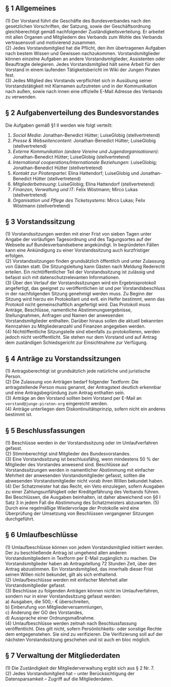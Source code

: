## § 1 Allgemeines
(1)   Der Vorstand führt die Geschäfte des Bundesverbandes nach den  gesetzlichen Vorschriften, der Satzung, sowie der Geschäftsordnung gleichberechtigt gemäß nachfolgender Zuständigkeitsverteilung. Er arbeitet mit allen Organen und Mitgliedern des Verbands zum Wohle des Verbands vertrauensvoll und motivierend zusammen.   
(2)   Jedes Vorstandsmitglied hat die Pflicht, den ihm  übertragenen Aufgaben nach bestem Wissen und Gewissen nachzukommen. Vorstandsmitglieder können einzelne Aufgaben an andere Vorstandsmitglieder, Assistenten oder Beauftragte delegieren. Jedes  Vorstandsmitglied hält seine Arbeit für den Vorstand in einem laufenden Tätigkeitsbericht im Wiki der Jungen Piraten fest.   
(3) Jedes Mitglied des Vorstands verpflichtet sich in Ausübung seiner Vorstandstätigkeit mit Klarnamen aufzutreten und in der  Kommunikation nach außen, sowie nach innen eine offizielle E-Mail  Adresse des Verbands zu verwenden.   

## § 2 Aufgabenverteilung des Bundesvorstandes
Die Aufgaben gemäß §1 II werden wie folgt verteilt:  

1. _Social Media_: Jonathan-Benedict Hütter; LuiseGlobig (stellvertretend)  
1. _Presse & Webseitencontent_: Jonathan-Benedict Hütter; LuiseGlobig (stellvertretend)  
1. _Externe Kommunikation (andere Vereine und Jugendorganisationen)_: Jonathan-Benedict Hütter; LuiseGlobig (stellvertretend)  
1. _International cooperations/Internationale Beziehungen_: LuiseGlobig; Jonathan-Benedict Hütter (stellvertretend)  
1. _Kontakt zur Piratenpartei_: Elina Hattendorf; LuiseGlobig und Jonathan-Benedict Hütter (stellvertretend)  
1. _Mitgliederbetreuung_: LuiseGlobig; Elina Hattendorf (stellvertretend)  
1. _Finanzen, Verwaltung und IT_: Felix Wöstmann; Mirco Lukas (stellvertretend)  
1. _Organisation und Pflege des Ticketsystems_: Mirco Lukas; Felix Wöstmann (stellvertretend)  

## § 3 Vorstandssitzung 
(1)  Vorstandssitzungen werden mit einer Frist von sieben Tagen unter Angabe der vorläufigen Tagesordnung und des Tagungsortes auf der Webseite auf Bundesverbandsebene angekündigt. In begründeten Fällen kann eine Ankündigung zu einer Vorstandssitzung auch kurzfristiger erfolgen.  
(2)  Vorstandssitzungen finden grundsätzlich öffentlich und unter Zulassung von Gästen statt. Die Sitzungsleitung kann Gästen nach Meldung Rederecht erteilen. Ein nichtöffentlicher Teil der Vorstandssitzung ist zulässig und befasst sich mit datenschutzrelevanten Informationen.   
(3) Über den Verlauf der Vorstandssitzungen wird ein Ergebnisprotokoll angefertigt, das geeignet zu veröffentlichen ist und per Vorstandsbeschluss in der nachfolgenden Sitzung genehmigt werden muss. Zu Beginn der Sitzung wird hierzu ein Protokollant und evtl. ein Helfer  bestimmt, wenn das Protokoll nicht gemeinschaftlich  angefertigt wird. Das Protokoll muss Anträge, Beschlüsse, namentliche  Abstimmungsergebnisse, Stellungnahmen, Anfragen und Namen der anwesenden  Vorstandsmitglieder enthalten. Darüber hinaus sollen die aktuell bekannten Kennzahlen zu Mitgliederanzahl und Finanzen angegeben werden.   
(4) Nichtöffentliche Sitzungsteile sind ebenfalls zu protokollieren, werden jedoch nicht veröffentlicht. Sie stehen nur dem Vorstand und auf Antrag dem zuständigen Schiedsgericht zur Einsichtnahme zur Verfügung.   

## § 4 Anträge zu Vorstandssitzungen
(1) Antragsberechtigt ist grundsätzlich jede natürliche und juristische Person.   
(2)   Die Zulassung von Anträgen bedarf folgender Textform: Die antragstellende Person muss genannt, der Antragstext deutlich erkennbar und eine Antragsbegründung zum Antrag enthalten sein.   
(3) Anträge an den Vorstand sollten beim Vorstand per E-Mail an `vorstand@junge-piraten-org` eingereicht werden.   
(4) Anträge unterliegen dem Diskontinuitätsprinzip, sofern nicht ein anderes bestimmt ist.  

## § 5 Beschlussfassungen  
(1) Beschlüsse werden in der Vorstandssitzung oder im Umlaufverfahren gefasst.  
(2) Stimmberechtigt sind Mitglieder des Bundesvorstandes.   
(3) Eine Vorstandssitzung ist beschlussfähig, wenn mindestens 50 % der Mitglieder des Vorstandes anwesend sind. Beschlüsse auf Vorstandssitzungen werden in namentlicher Abstimmung mit einfacher Mehrheit der anwesenden Vorstandsmitglieder gefasst, sollten die abwesenden Vorstandsmitglieder nicht vorab ihren Willen bekundet haben.  
(4) Der Schatzmeister hat das Recht, ein Veto einzulegen, sofern Ausgaben zu einer Zahlungsunfähigkeit oder Kreditgefährung des Verbands führen. Bei Beschlüssen, die Ausgaben beinhalten, ist daher abweichend von §6 I Satz 3 in jedem Fall die Abstimmung des Schatzmeisters abzuwarten. 
(5) Durch eine regelmäßige Wiedervorlage der Protokolle wird eine Überprüfung der  Umsetzung von Beschlüssen vergangener Sitzungen durchgeführt.   

## § 6 Umlaufbeschlüsse  
(1)   Umlaufbeschlüsse können von jedem Vorstandsmitglied initiiert werden. Der zu beschließende Antrag ist umgehend allen anderen Vorstandsmitgliedern in Textform per E-Mail zugänglich zu machen. Die Vorstandsmitglieder haben ab Antragstellung 72 Stunden Zeit, über den Antrag abzustimmen. Ein Vorstandsmitglied, das innerhalb dieser Frist seinen Willen nicht bekundet, gilt als sich enthaltend.  
(2) Umlaufbeschlüsse werden mit einfacher Mehrheit aller Vorstandsmitglieder gefasst.   
(3) Beschlüsse zu folgenden Anträgen können nicht im Umlaufverfahren, sondern nur in einer Vorstandssitzung gefasst werden:   
   a) Ausgaben, die 500,- € überschreiten,   
   b) Einberufung von Mitgliederversammlungen,   
   c) Änderung der GO des Vorstandes,   
   d) Aussprache einer Ordnungsmaßnahme.   
(4)   Umlaufbeschlüsse werden zeitnah nach Beschlussfassung veröffentlicht. Dies gilt nicht, sofern  Persönlichkeits- oder sonstige Rechte dem entgegenstehen. 
Sie sind zu verifizieren. 
Die Verifizierung soll auf der nächsten Vorstandssitzung geschehen und ist auch en bloc möglich.   

## § 7 Verwaltung der Mitgliederdaten
(1) Die Zuständigkeit der Mitgliederverwaltung ergibt sich aus § 2 Nr. 7.  
(2) Jedes Vorstandsmitglied hat – unter Berücksichtigung der Datensparsamkeit – Zugriff auf die Mitgliederdaten.
